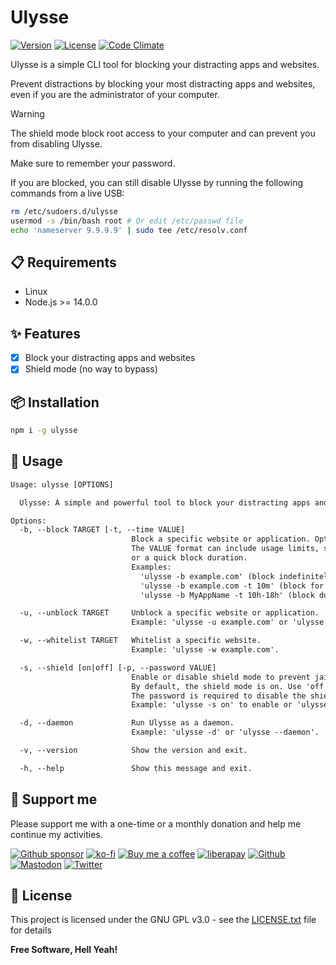 # Ulysse

[![Version](https://img.shields.io/npm/v/ulysse?label=Version&style=flat&colorA=2B323B&colorB=1e2329)](https://www.npmjs.com/package/ulysse)
[![License](https://img.shields.io/badge/license-GPL%20v3%2B-yellow.svg?label=License&style=flat&colorA=2B323B&colorB=1e2329)](https://raw.githubusercontent.com/johackim/ulysse/master/LICENSE.txt)
[![Code Climate](https://img.shields.io/codeclimate/maintainability/johackim/ulysse.svg?label=Maintainability&style=flat&colorA=2B323B&colorB=1e2329)](https://codeclimate.com/github/johackim/ulysse)

Ulysse is a simple CLI tool for blocking your distracting apps and websites.

Prevent distractions by blocking your most distracting apps and websites, even if you are the administrator of your computer.

> [!WARNING]
> The shield mode block root access to your computer and can prevent you from disabling Ulysse.
>
> Make sure to remember your password.
>
> If you are blocked, you can still disable Ulysse by running the following commands from a live USB:
>
> ```bash
> rm /etc/sudoers.d/ulysse
> usermod -s /bin/bash root # Or edit /etc/passwd file
> echo 'nameserver 9.9.9.9' | sudo tee /etc/resolv.conf
> ```

## 📋 Requirements

- Linux
- Node.js >= 14.0.0

## ✨ Features

- [x] Block your distracting apps and websites
- [x] Shield mode (no way to bypass)

## 📦 Installation

```bash
npm i -g ulysse
```

## 📖 Usage

```txt
Usage: ulysse [OPTIONS]

  Ulysse: A simple and powerful tool to block your distracting apps and websites.

Options:
  -b, --block TARGET [-t, --time VALUE]
                           Block a specific website or application. Optionally, add a time-based setting.
                           The VALUE format can include usage limits, specific time intervals,
                           or a quick block duration.
                           Examples: 
                             'ulysse -b example.com' (block indefinitely)
                             'ulysse -b example.com -t 10m' (block for a short duration)
                             'ulysse -b MyAppName -t 10h-18h' (block during specific hours)

  -u, --unblock TARGET     Unblock a specific website or application.
                           Example: 'ulysse -u example.com' or 'ulysse -u MyAppName'.

  -w, --whitelist TARGET   Whitelist a specific website.
                           Example: 'ulysse -w example.com'.

  -s, --shield [on|off] [-p, --password VALUE]
                           Enable or disable shield mode to prevent jailbreak.
                           By default, the shield mode is on. Use 'off' along with a password to disable it.
                           The password is required to disable the shield mode.
                           Example: 'ulysse -s on' to enable or 'ulysse -s off -p myp@ssw0rd' to disable.

  -d, --daemon             Run Ulysse as a daemon.
                           Example: 'ulysse -d' or 'ulysse --daemon'.

  -v, --version            Show the version and exit.

  -h, --help               Show this message and exit.
```

## 🎁 Support me

Please support me with a one-time or a monthly donation and help me continue my activities.

[![Github sponsor](https://img.shields.io/badge/github-Support%20my%20work-lightgrey?style=social&logo=github)](https://github.com/sponsors/johackim/)
[![ko-fi](https://img.shields.io/badge/ko--fi-Support%20my%20work-lightgrey?style=social&logo=ko-fi)](https://ko-fi.com/johackim)
[![Buy me a coffee](https://img.shields.io/badge/Buy%20me%20a%20coffee-Support%20my%20work-lightgrey?style=social&logo=buy%20me%20a%20coffee&logoColor=%23FFDD00)](https://www.buymeacoffee.com/johackim)
[![liberapay](https://img.shields.io/badge/liberapay-Support%20my%20work-lightgrey?style=social&logo=liberapay&logoColor=%23F6C915)](https://liberapay.com/johackim/donate)
[![Github](https://img.shields.io/github/followers/johackim?label=Follow%20me&style=social)](https://github.com/johackim)
[![Mastodon](https://img.shields.io/mastodon/follow/1631?domain=https%3A%2F%2Fmastodon.ethibox.fr&style=social)](https://mastodon.ethibox.fr/@johackim)
[![Twitter](https://img.shields.io/twitter/follow/_johackim?style=social)](https://twitter.com/_johackim)

## 📜 License

This project is licensed under the GNU GPL v3.0 - see the [LICENSE.txt](https://raw.githubusercontent.com/johackim/ulysse/master/LICENSE.txt) file for details

**Free Software, Hell Yeah!**
